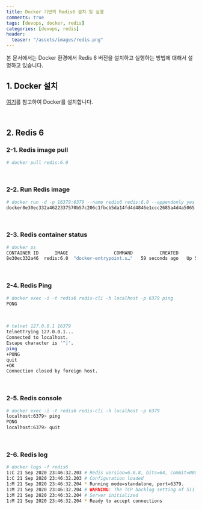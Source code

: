 ```yaml
---
title: Docker 기반의 Redis6 설치 및 실행
comments: true
tags: [devops, docker, redis]
categories: [devops, redis]
header:
  teaser: "/assets/images/redis.png"
---
```

본 문서에서는 Docker 환경에서 Redis 6 버전을 설치하고 실행하는 방법에 대해서 설명하고 있습니다. <br/>

## 1. Docker 설치

[여기](/devops/devops-docker-install/)를 참고하여 Docker를 설치합니다.

<br/>

## 2. Redis 6

### 2-1. Redis image pull

```sh
# docker pull redis:6.0
```

<br/>

### 2-2. Run Redis image

```sh
# docker run -d -p 16379:6379 --name redis6 redis:6.0 --appendonly yes --port 6379
docker8e30ec332a4622337570b57c206c1fbcb5da14fd4d4846e1ccc2685a4d4a5065
```



<br/>

### 2-3. Redis container status

```sh
# docker ps
CONTAINER ID      IMAGE                 COMMAND          CREATED          STATUS      PORTS    NAMES
8e30ec332a46  redis:6.0  "docker-entrypoint.s…"   59 seconds ago   Up 59 seconds   6379/tcp   redis6
```

<br/>

### 2-4. Redis Ping

```sh
# docker exec -i -t redis6 redis-cli -h localhost -p 6379 ping
PONG
```

<br/>

```sh
# telnet 127.0.0.1 16379
telnetTrying 127.0.0.1...
Connected to localhost.
Escape character is '^]'.
ping
+PONG
quit
+OK
Connection closed by foreign host.
```



<br/>

### 2-5. Redis console  

```sh
# docker exec -i -t redis6 redis-cli -h localhost -p 6379
localhost:6379> ping
PONG
localhost:6379> quit
```

<br/>



### 2-6. Redis log

```sh
# docker logs -f redis6
1:C 21 Sep 2020 23:46:32.203 # Redis version=6.0.8, bits=64, commit=00000000, modified=0, pid=1, just started
1:C 21 Sep 2020 23:46:32.203 # Configuration loaded
1:M 21 Sep 2020 23:46:32.204 * Running mode=standalone, port=6379.
1:M 21 Sep 2020 23:46:32.204 # WARNING: The TCP backlog setting of 511 cannot be enforced because /proc/sys/net/core/somaxconn is set to the lower value of 128.
1:M 21 Sep 2020 23:46:32.204 # Server initialized
1:M 21 Sep 2020 23:46:32.204 * Ready to accept connections
```



